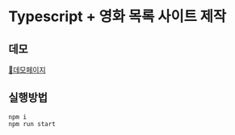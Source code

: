 # Typescript + 영화 목록 사이트 제작

## 데모

[🚀데모페이지](https://lustrous-granita-b2782f.netlify.app/)

## 실행방법

```
npm i
npm run start
```
